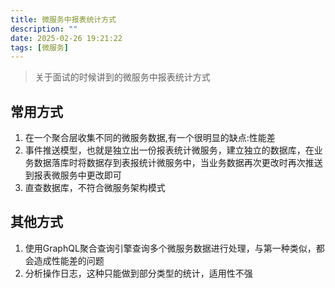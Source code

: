 ```yaml
---
title: 微服务中报表统计方式
description: ""
date: 2025-02-26 19:21:22
tags: [微服务]
---
```


> 关于面试的时候讲到的微服务中报表统计方式

## 常用方式
1. 在一个聚合层收集不同的微服务数据,有一个很明显的缺点:性能差
2. 事件推送模型，也就是独立出一份报表统计微服务，建立独立的数据库，在业务数据落库时将数据存到表报统计微服务中，当业务数据再次更改时再次推送到报表微服务中更改即可
3. 直查数据库，不符合微服务架构模式

## 其他方式
1. 使用GraphQL聚合查询引擎查询多个微服务数据进行处理，与第一种类似，都会造成性能差的问题
2. 分析操作日志，这种只能做到部分类型的统计，适用性不强

